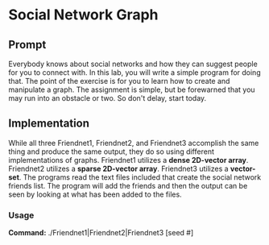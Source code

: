 # Social Network Graph


## Prompt
Everybody knows about social networks and how they can suggest people for you to connect with. In this lab, 
you will write a simple program for doing that. The point of the exercise is for you to learn how to create 
and manipulate a graph. The assignment is simple, but be forewarned that you may run into an obstacle or two. 
So don't delay, start today.

## Implementation
While all three Friendnet1, Friendnet2, and Friendnet3 accomplish the same thing and produce the same output,
they do so using different implementations of graphs. Friendnet1 utilizes a **dense 2D-vector array**. Friendnet2
utilizes a **sparse 2D-vector array**. Friendnet3 utilizes a **vector-set**. The programs read the text files included
that create the social network friends list. The program will add the friends and then the output can be seen by looking
at what has been added to the files.

### Usage
**Command:** ./Friendnet1|Friendnet2|Friendnet3 [seed #]
